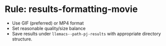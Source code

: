 <!-- Time-stamp: "2025-01-06 16:24:28 (ywatanabe)" -->
<!-- File: results-formatting-movie.md -->

# Rule: results-formatting-movie
* Use GIF (preferred) or MP4 format
* Set reasonable quality/size balance
* Save results under `llemacs--path-pj-results` with appropriate directory structure.
